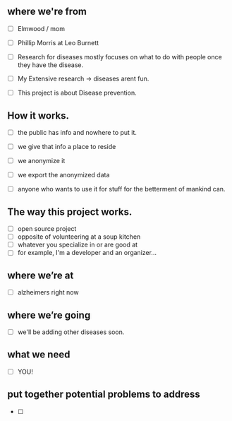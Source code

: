 ## where we're from
- [ ]  Elmwood / mom
- [ ]  Phillip Morris at Leo Burnett
- [ ]  Research for diseases mostly focuses on what to do with people once they have the disease.
- [ ]  My Extensive research -> diseases arent fun.
- [ ]  This project is about Disease prevention.


## How it works.
- [ ]  the public has info and nowhere to put it.
- [ ]  we give that info a place to reside
- [ ]  we anonymize it
- [ ]  we export the anonymized data
- [ ]  anyone who wants to use it for stuff for the betterment of mankind can.


## The way this project works.
- [ ]  open source project
- [ ]  opposite of volunteering at a soup kitchen
- [ ]  whatever you specialize in or are good at
- [ ]  for example, I'm a developer and an organizer...

## where we’re at
- [ ]  alzheimers right now

## where we’re going
- [ ]  we'll be adding other diseases soon.

## what we need
- [ ]  YOU!

## put together potential problems to address
- [ ]  
